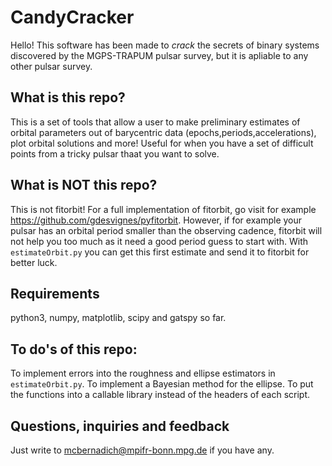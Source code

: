 # CandyCracker

Hello! This software has been made to *crack* the secrets of binary systems discovered by the MGPS-TRAPUM pulsar survey, but it is apliable to any other pulsar survey.

## What is this repo?

This is a set of tools that allow a user to make preliminary estimates of orbital parameters out of barycentric data (epochs,periods,accelerations), plot orbital solutions and more! Useful for when you have a set of difficult points from a tricky pulsar thaat you want to solve.

## What is NOT this repo?

This is not fitorbit! For a full implementation of fitorbit, go visit for example https://github.com/gdesvignes/pyfitorbit. However, if for example your pulsar has an orbital period smaller than the observing cadence, fitorbit will not help you too much as it need a good period guess to start with. With ```estimateOrbit.py``` you can get this first estimate and send it to fitorbit for better luck.

## Requirements

python3, numpy, matplotlib, scipy and gatspy so far.

## To do's of this repo:

To implement errors into the roughness and ellipse estimators in ```estimateOrbit.py```. To implement a Bayesian method for the ellipse. To put the functions into a callable library instead of the headers of each script.

## Questions, inquiries and feedback

Just write to mcbernadich@mpifr-bonn.mpg.de if you have any.